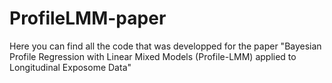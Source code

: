 # ProfileLMM-paper
Here you can find all the code that was developped for the paper "Bayesian Profile Regression with Linear Mixed Models (Profile-LMM) applied to Longitudinal Exposome Data"
